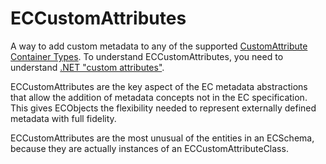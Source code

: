 # ECCustomAttributes

A way to add custom metadata to any of the supported [CustomAttribute Container Types](./customattribute-container-types.md). To understand ECCustomAttributes, you need to understand [.NET "custom attributes"](https://docs.microsoft.com/en-us/dotnet/standard/attributes/index).

ECCustomAttributes are the key aspect of the EC metadata abstractions that allow the addition of metadata concepts not in the EC specification. This gives ECObjects the flexibility needed to represent externally defined metadata with full fidelity.

ECCustomAttributes are the most unusual of the entities in an ECSchema, because they are actually instances of an ECCustomAttributeClass.
